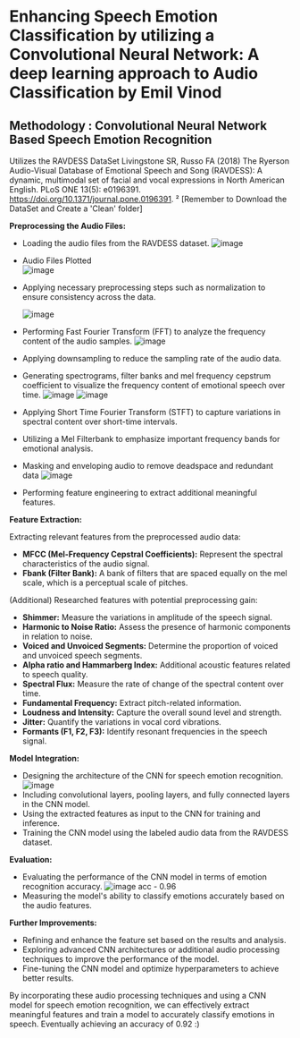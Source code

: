 # Enhancing Speech Emotion Classification by utilizing a Convolutional Neural Network: A deep learning approach to Audio Classification by Emil Vinod

## Methodology : Convolutional Neural Network Based Speech Emotion Recognition

Utilizes the RAVDESS DataSet
Livingstone SR, Russo FA (2018) The Ryerson Audio-Visual Database of Emotional Speech and Song (RAVDESS): A dynamic, multimodal set of facial and vocal expressions in North American English. PLoS ONE 13(5): e0196391. https://doi.org/10.1371/journal.pone.0196391. ² [Remember to Download the DataSet and Create a 'Clean' folder]

**Preprocessing the Audio Files:**
  - Loading the audio files from the RAVDESS dataset.
    ![image](https://github.com/EmilVl6/Speech-Emotion-Classification-by-utilizing-a-Convolutional-Neural-Network/assets/93434155/b351e618-ddc5-4621-be2f-b11b870ed490)
  - Audio Files Plotted  
    ![image](https://github.com/EmilVl6/Speech-Emotion-Classification-by-utilizing-a-Convolutional-Neural-Network/assets/93434155/07d5c9d2-fa79-48c3-857d-3de260e8cb8e)
  - Applying necessary preprocessing steps such as normalization to ensure consistency across the data. 
  
    ![image](https://github.com/EmilVl6/Speech-Emotion-Classification-by-utilizing-a-Convolutional-Neural-Network/assets/93434155/5d1a22e7-e446-4f9b-8c4f-7d2874fa05b1)
    
  - Performing Fast Fourier Transform (FFT) to analyze the frequency content of the audio samples.
    ![image](https://github.com/EmilVl6/Speech-Emotion-Classification-by-utilizing-a-Convolutional-Neural-Network/assets/93434155/7633efab-572d-4fda-bf8a-358e2241a3aa)
  - Applying downsampling to reduce the sampling rate of the audio data.
  - Generating spectrograms, filter banks and mel frequency cepstrum coefficient to visualize the frequency content of emotional speech over time.
    ![image](https://github.com/EmilVl6/Speech-Emotion-Classification-by-utilizing-a-Convolutional-Neural-Network/assets/93434155/93b35131-dbd0-4823-b353-6949a140128c)
    ![image](https://github.com/EmilVl6/Speech-Emotion-Classification-by-utilizing-a-Convolutional-Neural-Network/assets/93434155/56f38d77-77ec-46b9-8ce7-6108de16082f)
  - Applying Short Time Fourier Transform (STFT) to capture variations in spectral content over short-time intervals.
  - Utilizing a Mel Filterbank to emphasize important frequency bands for emotional analysis.
  - Masking and enveloping audio to remove deadspace and redundant data
    ![image](https://github.com/EmilVl6/Speech-Emotion-Classification-by-utilizing-a-Convolutional-Neural-Network/assets/93434155/d8cf85f2-2be5-40ce-941a-e58ffa4baf48)
  - Performing feature engineering to extract additional meaningful features.

**Feature Extraction:**

Extracting relevant features from the preprocessed audio data:
   
  - **MFCC (Mel-Frequency Cepstral Coefficients):** Represent the spectral characteristics of the audio signal.
  - **Fbank (Filter Bank):** A bank of filters that are spaced equally on the mel scale, which is a perceptual scale of pitches.

(Additional) Researched features with potential preprocessing gain:
   
  - **Shimmer:** Measure the variations in amplitude of the speech signal.
  - **Harmonic to Noise Ratio:** Assess the presence of harmonic components in relation to noise.
  - **Voiced and Unvoiced Segments:** Determine the proportion of voiced and unvoiced speech segments.
  - **Alpha ratio and Hammarberg Index:** Additional acoustic features related to speech quality.
  - **Spectral Flux:** Measure the rate of change of the spectral content over time.
  - **Fundamental Frequency:** Extract pitch-related information.
  - **Loudness and Intensity:** Capture the overall sound level and strength.
  - **Jitter:** Quantify the variations in vocal cord vibrations.
  - **Formants (F1, F2, F3):** Identify resonant frequencies in the speech signal.

**Model Integration:**
 - Designing the architecture of the CNN for speech emotion recognition.
   ![image](https://github.com/EmilVl6/Speech-Emotion-Classification-by-utilizing-a-Convolutional-Neural-Network/assets/93434155/45a0ba13-fc6d-4eea-9bf0-555c39a7235b)
 - Including convolutional layers, pooling layers, and fully connected layers in the CNN model.
 - Using the extracted features as input to the CNN for training and inference.
 - Training the CNN model using the labeled audio data from the RAVDESS dataset.

**Evaluation:**
 - Evaluating the performance of the CNN model in terms of emotion recognition accuracy.
   ![image](https://github.com/EmilVl6/Speech-Emotion-Classification-by-utilizing-a-Convolutional-Neural-Network/assets/93434155/a5d1b891-ae96-4450-9c59-98326f62c386)
   acc - 0.96
 - Measuring the model's ability to classify emotions accurately based on the audio features.

**Further Improvements:**
 - Refining and enhance the feature set based on the results and analysis.
 - Exploring advanced CNN architectures or additional audio processing techniques to improve the performance of the model.
 - Fine-tuning the CNN model and optimize hyperparameters to achieve better results.

By incorporating these audio processing techniques and using a CNN model for speech emotion recognition, we can effectively extract meaningful features and train a model to accurately classify emotions in speech. Eventually achieving an accuracy of 0.92 :)

